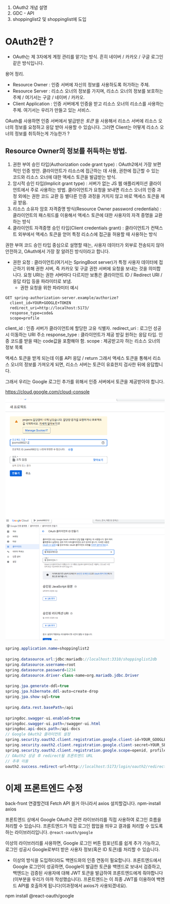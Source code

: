 1. OAuth2 개념 설명
2. GDC - API
3. shoppinglist2 및 shoppinglist에 도입

# OAuth2란 ?
- OAuth는 제 3자에게 계정 관리를 맡기는 방식. 흔히 네이버 / 카카오 / 구글 로그인 같은 방식입니다.

용어 정리.
- Resource Owner : 인증 서버에 자신의 정보를 사용하도록 허가하는 주체.
- Resource Server : 리소스 오너의 정보를 가지며, 리소스 오너의 정보를 보호하는 주체 / 여기서는 구글 / 네이버 / 카카오.
- Client Application : 인증 서버에게 인증을 받고 리소스 오너의 리소스를 사용하는 주체. 여기서는 우리가 만들고 있는 서비스.

OAuth를 사용하면 인증 서버에서 발급받은 _토큰_ 을 사용해서 리소스 서버에 리소스 오너의 정보를 요청하고 응답 받아 사용할 수 있습니다. 그러면 Client는 어떻게 리소스 오너의 정보를 취득하는게 가능한가 ?

## Resource Owner의 정보를 취득하는 방법.
1. 권한 부여 승인 타입(Authorization code grant type) : OAuth2에서 가장 보편적인 인증 방안. 클라이언트가 리소스에 접근하는 데 사용, 권한에 접근할 수 있는 코드와 리소스 오너에 대한 액세스 토큰을 발급받는 방식.
2. 암시적 승인 타입(Implicit grant type) : 서버가 없는 JS 웹 애플리케이션 클라이언트에서 주로 사용하는 방법. 클라이언트가 요청을 보내면 리소스 오너의 인증 과정 외에는 권한 코드 교환 등 별다른 인증 과정을 거치지 않고 바로 액세스 토큰을 제공 받음.
3. 리소스 소유자 암호 자격증명 방식(Resource Owner password credentials) : 클라이언트의 패스워드를 이용해서 액세스 토큰에 대한 사용자의 자격 증명을 교환하는 방식
4. 클라이언트 자격증명 승인 타입(Client credentials grant) : 클라이언트가 컨텍스트 외부에서 액세스 토큰을 얻어 특정 리소스에 접근을 허용할 때 사용하는 방식

권한 부여 코드 승인 타입 중심으로 설명할 때는, 사용자 데이터가 외부로 전송되지 않아 안전하고, OAuth에서 가장 잘 알려진 방식이라고 합니다.

- 권한 요청 : 클라이언트(여기서는 SpringBoot server)가 특정 사용자 데이터에 접근하기 위해 권한 서버, 즉 카카오 및 구글 권한 서버에 요청을 보내는 것을 의미합니다. 요청 URI는 권한 서버마다 다르지만 보통은 클라이언트 ID / Redirect URI / 응답 타입 등을 파라미터로 보냄.
  - 권한 요청을 위한 파라미터 예시
```
GET spring-authorization-server.example/authorize?
  client_id=YOUR+GOOGLE+TOKEN
  redirect_uri=http://localhost:5173/
  response_type=code&
  scope=profile
```
client_id : 인증 서버가 클라이언트에 할당한 고유 식별자.
redirect_uri : 로그인 성공 시 이동하는 URI 주소
response_type : 클라이언트가 제공 받길 원하는 응답 타입. 인증 코드를 받을 때는 code값을 포함해야 함.
scope : 제공받고자 하는 리소스 오너의 정보 목록

액세스 토큰을 받게 되는데 이를 API 응답 / return
그래서 액세스 토큰을 통해서 리소스 오너의 정보를 가져오게 되면, 리소스 서버는 토큰이 유효한지 검사한 뒤에 응답합니다.

그래서 우리는 Google 로그인 추가를 위해서 인증 서버에서 토큰을 제공받아야 합니다.

https://cloud.google.com/cloud-console

![alt text](<스크린샷 2025-10-28 094149.png>)
![alt text](<스크린샷 2025-10-28 094755.png>)

```java
spring.application.name=shoppinglist2

spring.datasource.url:jdbc:mariadb://localhost:3310/shoppinglist2db
spring.datasource.username=root
spring.datasource.password=1234
spring.datasource.driver-class-name=org.mariadb.jdbc.Driver

spring.jpa.generate-ddl=true
spring.jpa.hibernate.ddl-auto=create-drop
spring.jpa.show-sql=true

spring.data.rest.basePath=/api

springdoc.swagger-ui.enabled=true
springdoc.swagger-ui.path=/swagger-ui.html
springdoc.api-docs.path=/api-docs
// Google OAuth2 클라이언트 설정
spring.security.oauth2.client.registration.google.client-id=YOUR_GOOGLE_CLIENT_ID
spring.security.oauth2.client.registration.google.client-secret=YOUR_SECRET_KEY
spring.security.oauth2.client.registration.google.scope=openid, profile, email
// OAuth2 성공 후 redirect될 프론트엔드 URL
// 추후 이용
oauth2.success.redirect-url=http://localhost:5173/login/oauth2/redirect
```

# 이제 프론트엔드 수정
back-front 연결할건데 Fetch API 쓸거 아니라서 axios 설치할겁니다.
npm-install axios

프론트엔드 상에서 Google OAuth2 관련 라이브러리를 직접 사용하여 로그인 흐름을 처리할 수 있습니다.
프론트엔드가 직접 로그인 팝업을 띄우고 결과를 처리할 수 있도록 하는 라이브러리입니다.
`@react-oauth/google`

이상의 라이브러리를 사용하면, Google 로그인 버튼 컴포넌트를 쉽게 추가 가능하고, 로그인 성공시 Google로부터 받은 사용자 정보(혹은 ID 토큰)를 처리할 수 있습니다.

- 이상의 방식을 도입하더라도 백엔드와의 인증 연동이 필요합니다.
프론트엔드에서 Google 로그인이 성공하면, Google이 발급한 토큰을 백엔드로 보내서 검증하고, 백엔드는 검증된 사용자에 대해 JWT 토큰을 발급하여 프론트엔드에게 줘야합니다(이부분을 우리가 아까 작성했습니다). 프론트엔드는 이 최종 JWT를 이용하여 백엔드 API를 호출하게 됩니다(이과정에서 axios가 사용되겠네요).

npm install @react-oauth/google